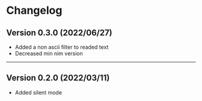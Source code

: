 # Changelog

## Version 0.3.0 (2022/06/27)

- Added a non ascii filter to readed text
- Decreased min nim version

---

## Version 0.2.0 (2022/03/11)

- Added silent mode
